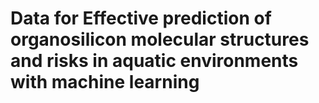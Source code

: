 # Data for Effective prediction of organosilicon molecular structures and risks in aquatic environments with machine learning
